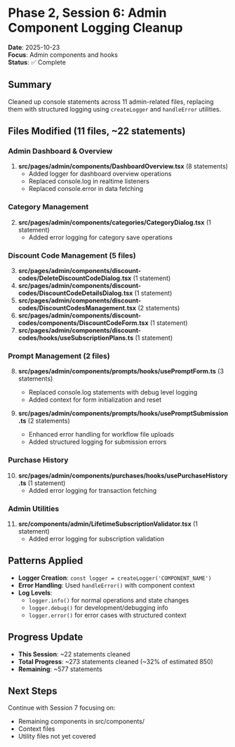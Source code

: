 # Phase 2, Session 6: Admin Component Logging Cleanup

**Date**: 2025-10-23  
**Focus**: Admin components and hooks  
**Status**: ✅ Complete

## Summary
Cleaned up console statements across 11 admin-related files, replacing them with structured logging using `createLogger` and `handleError` utilities.

## Files Modified (11 files, ~22 statements)

### Admin Dashboard & Overview
1. **src/pages/admin/components/DashboardOverview.tsx** (8 statements)
   - Added logger for dashboard overview operations
   - Replaced console.log in realtime listeners
   - Replaced console.error in data fetching

### Category Management
2. **src/pages/admin/components/categories/CategoryDialog.tsx** (1 statement)
   - Added error logging for category save operations

### Discount Code Management (5 files)
3. **src/pages/admin/components/discount-codes/DeleteDiscountCodeDialog.tsx** (1 statement)
4. **src/pages/admin/components/discount-codes/DiscountCodeDetailsDialog.tsx** (1 statement)
5. **src/pages/admin/components/discount-codes/DiscountCodesManagement.tsx** (2 statements)
6. **src/pages/admin/components/discount-codes/components/DiscountCodeForm.tsx** (1 statement)
7. **src/pages/admin/components/discount-codes/hooks/useSubscriptionPlans.ts** (1 statement)

### Prompt Management (2 files)
8. **src/pages/admin/components/prompts/hooks/usePromptForm.ts** (3 statements)
   - Replaced console.log statements with debug level logging
   - Added context for form initialization and reset

9. **src/pages/admin/components/prompts/hooks/usePromptSubmission.ts** (2 statements)
   - Enhanced error handling for workflow file uploads
   - Added structured logging for submission errors

### Purchase History
10. **src/pages/admin/components/purchases/hooks/usePurchaseHistory.ts** (1 statement)
    - Added error logging for transaction fetching

### Admin Utilities
11. **src/components/admin/LifetimeSubscriptionValidator.tsx** (1 statement)
    - Added error logging for subscription validation

## Patterns Applied
- **Logger Creation**: `const logger = createLogger('COMPONENT_NAME')`
- **Error Handling**: Used `handleError()` with component context
- **Log Levels**: 
  - `logger.info()` for normal operations and state changes
  - `logger.debug()` for development/debugging info
  - `logger.error()` for error cases with structured context

## Progress Update
- **This Session**: ~22 statements cleaned
- **Total Progress**: ~273 statements cleaned (~32% of estimated 850)
- **Remaining**: ~577 statements

## Next Steps
Continue with Session 7 focusing on:
- Remaining components in src/components/
- Context files
- Utility files not yet covered

